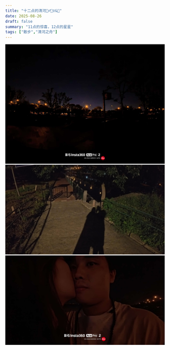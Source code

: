 ```yaml
---
title: "十二点的清河🚶‍♂️🚶‍♀️&💫"
date: 2025-08-26
draft: false
summary: "11点的惊喜，12点的星星"
tags: ["散步","清河之舟"]
---
```

![](./1.jpg)
![](./2.jpg)
![](./3.jpg) 







